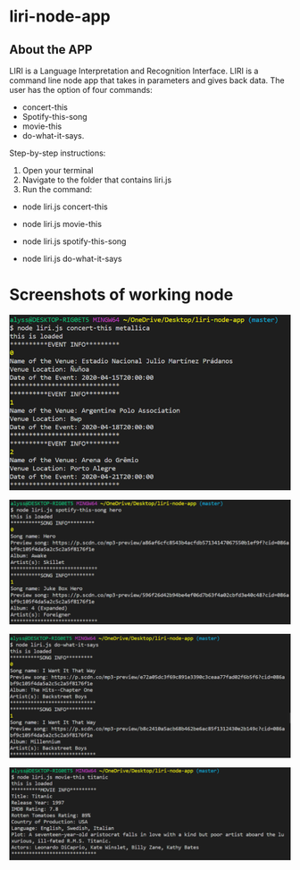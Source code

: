 # liri-node-app

## About the APP

LIRI is a Language Interpretation and Recognition Interface. LIRI is a command line node app that takes in parameters and gives back data. The user has the option of four commands: 
* concert-this 
* Spotify-this-song 
* movie-this 
* do-what-it-says.

Step-by-step instructions:
1. Open your terminal
2. Navigate to the folder that contains liri.js
3. Run the command:
* node liri.js concert-this <name of artist or band>
  
* node liri.js movie-this <name of movie>
  
* node liri.js spotify-this-song <name of song>
  
* node liri.js do-what-it-says


# Screenshots of working node
![](screenshots/concert-this.PNG)

![](screenshots/spotify-this.PNG)

![](screenshots/do-what-it-says.PNG)

![](screenshots/movie-this.PNG)
